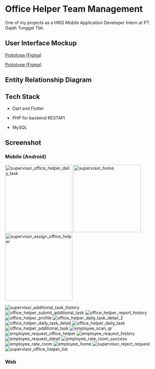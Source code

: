 # Office Helper Team Management

One of my projects as a HRIS Mobile Application Developer Intern at PT. Gajah Tunggal Tbk.

## User Interface Mockup
[Prototype (Figma)](https://www.figma.com/proto/9mSCW9UsXSXEexeW3dm9qX/App-Pencatatan-Kinerja-Office-Boy?node-id=2-2&node-type=canvas&t=lmjKSSA1oUypxIaW-1&scaling=min-zoom&content-scaling=fixed&page-id=0%3A1&starting-point-node-id=2%3A2&show-proto-sidebar=1)

[Prototype (Figma)](https://www.figma.com/design/9mSCW9UsXSXEexeW3dm9qX/App-Pencatatan-Kinerja-Office-Boy?node-id=0-1&t=KlCLwuijpZcQbdyU-1)

## Entity Relationship Diagram

## Tech Stack
- Dart and Flutter
 
- PHP for backend RESTAPI
  
- MySQL 

## Screenshot
### Mobile (Android)
<img width="220" alt="supervisor_office_helper_daily_task" src="https://github.com/user-attachments/assets/5118bd8b-16a3-42ee-b6b9-35717b869ab8">
<img width="220" alt="supervisor_home" src="https://github.com/user-attachments/assets/622bb5c1-b485-49f1-a04b-8e5f7a960e9c">
<img width="220" alt="supervisor_assign_office_helper" src="https://github.com/user-attachments/assets/fd8f017d-cfa1-483b-af20-2bb43e510183">

![supervisor_additional_task_history](https://github.com/user-attachments/assets/fc41eca7-6953-4408-ae26-0a0eb8237463)
![office_helper_submit_additional_task](https://github.com/user-attachments/assets/28e78562-74a5-403f-aa62-8d38aeb725a6)
![office_helper_report_history](https://github.com/user-attachments/assets/ae637123-19aa-4be4-a051-d78c8617a6c5)
![office_helper_profile](https://github.com/user-attachments/assets/29fccab8-0d9f-4bd7-97a0-2be95c1dc2d8)
![office_helper_daily_task_detail_2](https://github.com/user-attachments/assets/fe561666-7624-41c2-aa0f-34948c59a35b)
![office_helper_daily_task_detail](https://github.com/user-attachments/assets/aaa6a0ae-97aa-41b3-94d3-b389f39fdc72)
![office_helper_daily_task](https://github.com/user-attachments/assets/f27d9eb7-f1a0-4fb4-98da-db68fb44d144)
![office_helper_additional_task](https://github.com/user-attachments/assets/a97178d7-cc4d-4b4a-bdc3-1f71aafddb7c)
![employee_scan_qr](https://github.com/user-attachments/assets/ab40a61d-87e5-4748-8988-ca06ec5280ce)
![employee_request_office_helper](https://github.com/user-attachments/assets/88119630-99b9-4c6c-8bfa-48edc478dfa2)
![employee_request_history](https://github.com/user-attachments/assets/307951b2-5c1d-4ded-862a-d2b99eae9c19)
![employee_request_detail](https://github.com/user-attachments/assets/ed4ccca9-b0e2-4ed6-8487-c43701499030)
![employee_rate_room_success](https://github.com/user-attachments/assets/140732e8-cf0f-48ec-a13f-8cf175a45982)
![employee_rate_room](https://github.com/user-attachments/assets/98706608-b718-4558-bb0a-68cf3f9eba4a)
![employee_home](https://github.com/user-attachments/assets/43be8c1d-2bed-4dc3-9f77-68c98665b34e)
![supervisor_reject_request](https://github.com/user-attachments/assets/a0f7d391-130d-41ef-8358-7cc2033be3ce)
![supervisor_office_helper_list](https://github.com/user-attachments/assets/111c6d82-4881-4620-8dad-2eb6821e9bc2)

### Web

